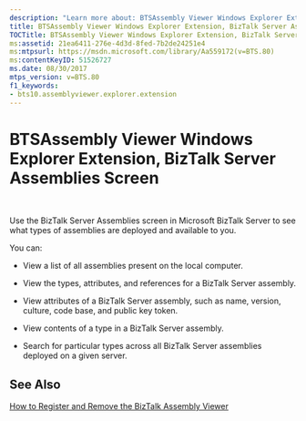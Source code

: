 ```yaml
---
description: "Learn more about: BTSAssembly Viewer Windows Explorer Extension, BizTalk Server Assemblies Screen"
title: BTSAssembly Viewer Windows Explorer Extension, BizTalk Server Assemblies Screen
TOCTitle: BTSAssembly Viewer Windows Explorer Extension, BizTalk Server Assemblies Screen
ms:assetid: 21ea6411-276e-4d3d-8fed-7b2de24251e4
ms:mtpsurl: https://msdn.microsoft.com/library/Aa559172(v=BTS.80)
ms:contentKeyID: 51526727
ms.date: 08/30/2017
mtps_version: v=BTS.80
f1_keywords:
- bts10.assemblyviewer.explorer.extension
---
```


# BTSAssembly Viewer Windows Explorer Extension, BizTalk Server Assemblies Screen

 

Use the BizTalk Server Assemblies screen in Microsoft BizTalk Server to see what types of assemblies are deployed and available to you.

You can:

  - View a list of all assemblies present on the local computer.

  - View the types, attributes, and references for a BizTalk Server assembly.

  - View attributes of a BizTalk Server assembly, such as name, version, culture, code base, and public key token.

  - View contents of a type in a BizTalk Server assembly.

  - Search for particular types across all BizTalk Server assemblies deployed on a given server.

## See Also

[How to Register and Remove the BizTalk Assembly Viewer](https://msdn.microsoft.com/library/aa560741\(v=bts.80\))


